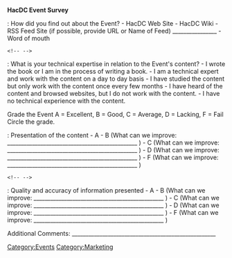 **HacDC Event Survey**

:   How did you find out about the Event?
    -   HacDC Web Site
    -   HacDC Wiki
    -   RSS Feed Site (if possible, provide URL or Name of Feed)
        \_\_\_\_\_\_\_\_\_\_\_\_\_\_\_\_
    -   Word of mouth

```{=html}
<!-- -->
```

:   What is your technical expertise in relation to the Event's content?
    -   I wrote the book or I am in the process of writing a book.
    -   I am a technical expert and work with the content on a day to
        day basis
    -   I have studied the content but only work with the content once
        every few months
    -   I have heard of the content and browsed websites, but I do not
        work with the content.
    -   I have no technical experience with the content.

Grade the Event A = Excellent, B = Good, C = Average, D = Lacking, F =
Fail Circle the grade.

:   Presentation of the content
    -   A
    -   B (What can we improve:
        \_\_\_\_\_\_\_\_\_\_\_\_\_\_\_\_\_\_\_\_\_\_\_\_\_\_\_\_\_\_\_\_\_\_\_\_\_\_\_\_\_\_\_\_\_\_\_
        )
    -   C (What can we improve:
        \_\_\_\_\_\_\_\_\_\_\_\_\_\_\_\_\_\_\_\_\_\_\_\_\_\_\_\_\_\_\_\_\_\_\_\_\_\_\_\_\_\_\_\_\_\_\_
        )
    -   D (What can we improve:
        \_\_\_\_\_\_\_\_\_\_\_\_\_\_\_\_\_\_\_\_\_\_\_\_\_\_\_\_\_\_\_\_\_\_\_\_\_\_\_\_\_\_\_\_\_\_\_
        )
    -   F (What can we improve:
        \_\_\_\_\_\_\_\_\_\_\_\_\_\_\_\_\_\_\_\_\_\_\_\_\_\_\_\_\_\_\_\_\_\_\_\_\_\_\_\_\_\_\_\_\_\_\_
        )

```{=html}
<!-- -->
```

:   Quality and accuracy of information presented
    -   A
    -   B (What can we improve:
        \_\_\_\_\_\_\_\_\_\_\_\_\_\_\_\_\_\_\_\_\_\_\_\_\_\_\_\_\_\_\_\_\_\_\_\_\_\_\_\_\_\_\_\_\_\_\_
        )
    -   C (What can we improve:
        \_\_\_\_\_\_\_\_\_\_\_\_\_\_\_\_\_\_\_\_\_\_\_\_\_\_\_\_\_\_\_\_\_\_\_\_\_\_\_\_\_\_\_\_\_\_\_
        )
    -   D (What can we improve:
        \_\_\_\_\_\_\_\_\_\_\_\_\_\_\_\_\_\_\_\_\_\_\_\_\_\_\_\_\_\_\_\_\_\_\_\_\_\_\_\_\_\_\_\_\_\_\_
        )
    -   F (What can we improve:
        \_\_\_\_\_\_\_\_\_\_\_\_\_\_\_\_\_\_\_\_\_\_\_\_\_\_\_\_\_\_\_\_\_\_\_\_\_\_\_\_\_\_\_\_\_\_\_
        )

Additional Comments:
\_\_\_\_\_\_\_\_\_\_\_\_\_\_\_\_\_\_\_\_\_\_\_\_\_\_\_\_\_\_\_\_\_\_\_\_\_\_\_\_\_\_\_\_\_\_\_\_\_\_\_\_

[Category:Events](Category:Events)
[Category:Marketing](Category:Marketing)
